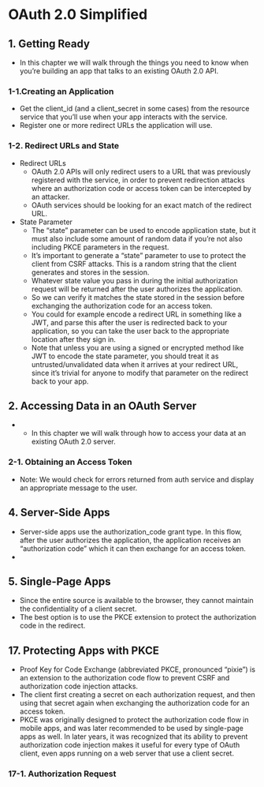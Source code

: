 # OAuth 2.0 Simplified

## 1. Getting Ready

* In this chapter we will walk through the things you need to know when you’re building an app that talks to an existing
  OAuth 2.0 API.

### 1-1.Creating an Application

* Get the client_id (and a client_secret in some cases) from the resource service that you’ll use when your app
  interacts with the service.
* Register one or more redirect URLs the application will use.

### 1-2. Redirect URLs and State

* Redirect URLs
   * OAuth 2.0 APIs will only redirect users to a URL that was previously registered with the service, in order to
     prevent redirection attacks where an authorization code or access token can be intercepted by an attacker.
   * OAuth services should be looking for an exact match of the redirect URL.
* State Parameter
   * The “state” parameter can be used to encode application state, but it must also include some amount of random data
     if you’re not also including PKCE parameters in the request.
   * It’s important to generate a “state” parameter to use to protect the client from CSRF attacks. This is a random
     string that the client generates and stores in the session.
   * Whatever state value you pass in during the initial authorization request will be returned after the user
     authorizes the application.
   * So we can verify it matches the state stored in the session before exchanging the authorization code for an access
     token.
   * You could for example encode a redirect URL in something like a JWT, and parse this after the user is redirected
     back to your application, so you can take the user back to the appropriate location after they sign in.
   * Note that unless you are using a signed or encrypted method like JWT to encode the state parameter, you should
     treat it as untrusted/unvalidated data when it arrives at your redirect URL, since it’s trivial for anyone to
     modify that parameter on the redirect back to your app.

## 2. Accessing Data in an OAuth Server

*
   * In this chapter we will walk through how to access your data at an existing OAuth 2.0 server.

### 2-1. Obtaining an Access Token

* Note: We would check for errors returned from auth service and display an appropriate message to the user.

## 4. Server-Side Apps

* Server-side apps use the authorization_code grant type. In this flow, after the user authorizes the application, the
  application receives an “authorization code” which it can then exchange for an access token.
*

## 5. Single-Page Apps

* Since the entire source is available to the browser, they cannot maintain the confidentiality of a client secret.
* The best option is to use the PKCE extension to protect the authorization code in the redirect.

## 17. Protecting Apps with PKCE

* Proof Key for Code Exchange (abbreviated PKCE, pronounced “pixie”) is an extension to the authorization code flow to
  prevent CSRF and authorization code injection attacks.
* The client first creating a secret on each authorization request, and then using that secret again when exchanging the
  authorization code for an access token.
* PKCE was originally designed to protect the authorization code flow in mobile apps, and was later recommended to be
  used by single-page apps as well. In later years, it was recognized that its ability to prevent authorization code
  injection makes it useful for every type of OAuth client, even apps running on a web server that use a client secret.

### 17-1. Authorization Request









